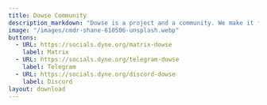 ```yaml
---
title: Dowse Community
description_markdown: "Dowse is a project and a community. We make it for our people; Old Aunts and young daughters. From traveling, presenting and organizing workshops, we get inputs from hacktivists, makers, IoT communities and everyday people like us. Come talk to us!"
image: "/images/cmdr-shane-610506-unsplash.webp"
buttons:
  - URL: https://socials.dyne.org/matrix-dowse
    label: Matrix
  - URL: https://socials.dyne.org/telegram-dowse
    label: Telegram
  - URL: https://socials.dyne.org/discord-dowse
    label: Discord
layout: download
---
```


